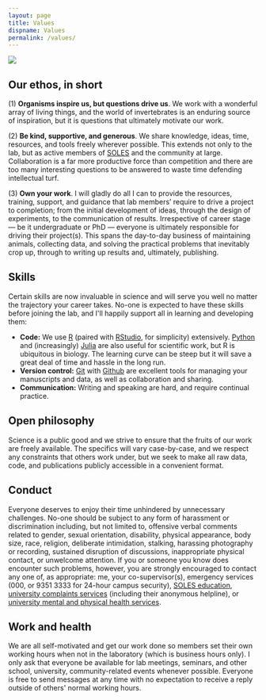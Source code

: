 ```yaml
---
layout: page
title: Values
dispname: Values
permalink: /values/
---
```


<img src="{{ site.baseurl }}/assets/velvet.png"> 

## Our ethos, in short

(1) **Organisms inspire us, but questions drive us**. We work with a wonderful array of living things, and the world of invertebrates is an enduring source of inspiration, but it is questions that ultimately motivate our work.

(2) **Be kind, supportive, and generous**. We share knowledge, ideas, time, resources, and tools freely wherever possible. This extends not only to the lab, but as active members of [SOLES](https://sydney.edu.au/science/schools/school-of-life-and-environmental-sciences.html) and the community at large. Collaboration is a far more productive force than competition and there are too many interesting questions to be answered to waste time defending intellectual turf.

(3) **Own your work**. I will gladly do all I can to provide the resources, training, support, and guidance that lab members’ require to drive a project to completion; from the initial development of ideas, through the design of experiments, to the communication of results. Irrespective of career stage — be it undergraduate or PhD — everyone is ultimately responsible for driving their project(s). This spans the day-to-day business of maintaining animals, collecting data, and solving the practical problems that inevitably crop up, through to writing up results and, ultimately, publishing.

## Skills

Certain skills are now invaluable in science and will serve you well no matter the trajectory your career takes. No-one is expected to have these skills before joining the lab, and I'll happily support all in learning and developing them:  
- **Code:** We use [R](https://cran.r-project.org/bin/windows/base/) (paired with [RStudio](https://www.rstudio.com), for simplicity) extensively. [Python](https://www.python.org) and (increasingly) [Julia](https://julialang.org) are also useful for scientific work, but R is ubiquitous in biology. The learning curve can be steep but it will save a great deal of time and hassle in the long run.  
- **Version control:** [Git](https://git-scm.com) with [Github](https://github.com) are excellent tools for managing your manuscripts and data, as well as collaboration and sharing.  
- **Communication:** Writing and speaking are hard, and require continual practice. 

## Open philosophy

Science is a public good and we strive to ensure that the fruits of our work are freely available. The specifics will vary case-by-case, and we respect any constraints that others work under, but we seek to make all raw data, code, and publications publicly accessible in a convenient format. 

## Conduct

Everyone deserves to enjoy their time unhindered by unnecessary challenges. No-one should be subject to any form of harassment or discrimination including, but not limited to, offensive verbal comments related to gender, sexual orientation, disability, physical appearance, body size, race, religion, deliberate intimidation, stalking, harassing photography or recording, sustained disruption of discussions, inappropriate physical contact, or unwelcome attention. If you or someone you know does encounter such problems, however, you are strongly encouraged to contact any one of, as appropriate: me, your co-supervisor(s), emergency services (000, or 9351 3333 for 24-hour campus security), [SOLES education](mailto:soles.education@sydney.edu.au), [university complaints services](https://sydney.edu.au/students/complaints.html) (including their anonymous helpline), or [university mental and physical health services](https://sydney.edu.au/campus-life/health-wellbeing-success/health-services.html).

## Work and health 

We are all self-motivated and get our work done so members set their own working hours when not in the laboratory (which is business hours only). I only ask that everyone be available for lab meetings, seminars, and other school, university, community-related events whenever possible. Everyone is free to send messages at any time with no expectation to receive a reply outside of others' normal working hours.
